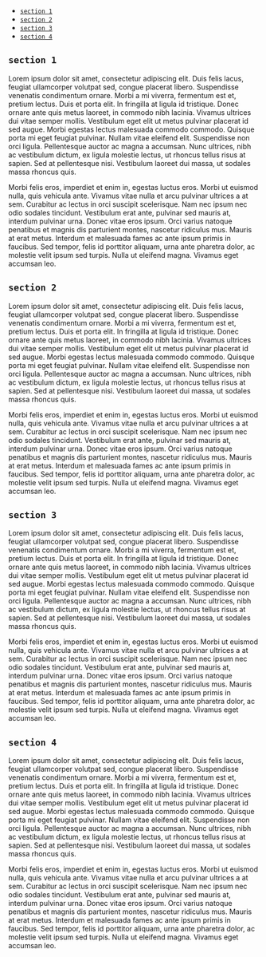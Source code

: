 * [`section 1`](#section-1)
* [`section 2`](#section-2)
* [`section 3`](#section-3)
* [`section 4`](#section-4)

## `section 1`

Lorem ipsum dolor sit amet, consectetur adipiscing elit. Duis felis lacus, feugiat ullamcorper volutpat sed, congue placerat libero. Suspendisse venenatis condimentum ornare. Morbi a mi viverra, fermentum est et, pretium lectus. Duis et porta elit. In fringilla at ligula id tristique. Donec ornare ante quis metus laoreet, in commodo nibh lacinia. Vivamus ultrices dui vitae semper mollis. Vestibulum eget elit ut metus pulvinar placerat id sed augue. Morbi egestas lectus malesuada commodo commodo. Quisque porta mi eget feugiat pulvinar. Nullam vitae eleifend elit. Suspendisse non orci ligula. Pellentesque auctor ac magna a accumsan. Nunc ultrices, nibh ac vestibulum dictum, ex ligula molestie lectus, ut rhoncus tellus risus at sapien. Sed at pellentesque nisi. Vestibulum laoreet dui massa, ut sodales massa rhoncus quis.

Morbi felis eros, imperdiet et enim in, egestas luctus eros. Morbi ut euismod nulla, quis vehicula ante. Vivamus vitae nulla et arcu pulvinar ultrices a at sem. Curabitur ac lectus in orci suscipit scelerisque. Nam nec ipsum nec odio sodales tincidunt. Vestibulum erat ante, pulvinar sed mauris at, interdum pulvinar urna. Donec vitae eros ipsum. Orci varius natoque penatibus et magnis dis parturient montes, nascetur ridiculus mus. Mauris at erat metus. Interdum et malesuada fames ac ante ipsum primis in faucibus. Sed tempor, felis id porttitor aliquam, urna ante pharetra dolor, ac molestie velit ipsum sed turpis. Nulla ut eleifend magna. Vivamus eget accumsan leo.


## `section 2`

Lorem ipsum dolor sit amet, consectetur adipiscing elit. Duis felis lacus, feugiat ullamcorper volutpat sed, congue placerat libero. Suspendisse venenatis condimentum ornare. Morbi a mi viverra, fermentum est et, pretium lectus. Duis et porta elit. In fringilla at ligula id tristique. Donec ornare ante quis metus laoreet, in commodo nibh lacinia. Vivamus ultrices dui vitae semper mollis. Vestibulum eget elit ut metus pulvinar placerat id sed augue. Morbi egestas lectus malesuada commodo commodo. Quisque porta mi eget feugiat pulvinar. Nullam vitae eleifend elit. Suspendisse non orci ligula. Pellentesque auctor ac magna a accumsan. Nunc ultrices, nibh ac vestibulum dictum, ex ligula molestie lectus, ut rhoncus tellus risus at sapien. Sed at pellentesque nisi. Vestibulum laoreet dui massa, ut sodales massa rhoncus quis.

Morbi felis eros, imperdiet et enim in, egestas luctus eros. Morbi ut euismod nulla, quis vehicula ante. Vivamus vitae nulla et arcu pulvinar ultrices a at sem. Curabitur ac lectus in orci suscipit scelerisque. Nam nec ipsum nec odio sodales tincidunt. Vestibulum erat ante, pulvinar sed mauris at, interdum pulvinar urna. Donec vitae eros ipsum. Orci varius natoque penatibus et magnis dis parturient montes, nascetur ridiculus mus. Mauris at erat metus. Interdum et malesuada fames ac ante ipsum primis in faucibus. Sed tempor, felis id porttitor aliquam, urna ante pharetra dolor, ac molestie velit ipsum sed turpis. Nulla ut eleifend magna. Vivamus eget accumsan leo.


## `section 3`

Lorem ipsum dolor sit amet, consectetur adipiscing elit. Duis felis lacus, feugiat ullamcorper volutpat sed, congue placerat libero. Suspendisse venenatis condimentum ornare. Morbi a mi viverra, fermentum est et, pretium lectus. Duis et porta elit. In fringilla at ligula id tristique. Donec ornare ante quis metus laoreet, in commodo nibh lacinia. Vivamus ultrices dui vitae semper mollis. Vestibulum eget elit ut metus pulvinar placerat id sed augue. Morbi egestas lectus malesuada commodo commodo. Quisque porta mi eget feugiat pulvinar. Nullam vitae eleifend elit. Suspendisse non orci ligula. Pellentesque auctor ac magna a accumsan. Nunc ultrices, nibh ac vestibulum dictum, ex ligula molestie lectus, ut rhoncus tellus risus at sapien. Sed at pellentesque nisi. Vestibulum laoreet dui massa, ut sodales massa rhoncus quis.

Morbi felis eros, imperdiet et enim in, egestas luctus eros. Morbi ut euismod nulla, quis vehicula ante. Vivamus vitae nulla et arcu pulvinar ultrices a at sem. Curabitur ac lectus in orci suscipit scelerisque. Nam nec ipsum nec odio sodales tincidunt. Vestibulum erat ante, pulvinar sed mauris at, interdum pulvinar urna. Donec vitae eros ipsum. Orci varius natoque penatibus et magnis dis parturient montes, nascetur ridiculus mus. Mauris at erat metus. Interdum et malesuada fames ac ante ipsum primis in faucibus. Sed tempor, felis id porttitor aliquam, urna ante pharetra dolor, ac molestie velit ipsum sed turpis. Nulla ut eleifend magna. Vivamus eget accumsan leo.


## `section 4`

Lorem ipsum dolor sit amet, consectetur adipiscing elit. Duis felis lacus, feugiat ullamcorper volutpat sed, congue placerat libero. Suspendisse venenatis condimentum ornare. Morbi a mi viverra, fermentum est et, pretium lectus. Duis et porta elit. In fringilla at ligula id tristique. Donec ornare ante quis metus laoreet, in commodo nibh lacinia. Vivamus ultrices dui vitae semper mollis. Vestibulum eget elit ut metus pulvinar placerat id sed augue. Morbi egestas lectus malesuada commodo commodo. Quisque porta mi eget feugiat pulvinar. Nullam vitae eleifend elit. Suspendisse non orci ligula. Pellentesque auctor ac magna a accumsan. Nunc ultrices, nibh ac vestibulum dictum, ex ligula molestie lectus, ut rhoncus tellus risus at sapien. Sed at pellentesque nisi. Vestibulum laoreet dui massa, ut sodales massa rhoncus quis.

Morbi felis eros, imperdiet et enim in, egestas luctus eros. Morbi ut euismod nulla, quis vehicula ante. Vivamus vitae nulla et arcu pulvinar ultrices a at sem. Curabitur ac lectus in orci suscipit scelerisque. Nam nec ipsum nec odio sodales tincidunt. Vestibulum erat ante, pulvinar sed mauris at, interdum pulvinar urna. Donec vitae eros ipsum. Orci varius natoque penatibus et magnis dis parturient montes, nascetur ridiculus mus. Mauris at erat metus. Interdum et malesuada fames ac ante ipsum primis in faucibus. Sed tempor, felis id porttitor aliquam, urna ante pharetra dolor, ac molestie velit ipsum sed turpis. Nulla ut eleifend magna. Vivamus eget accumsan leo.

